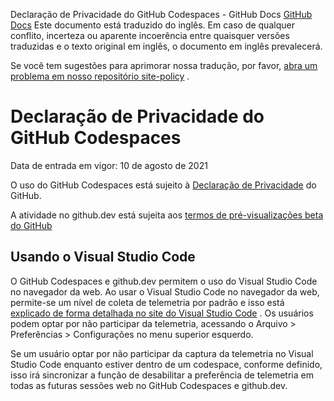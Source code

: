 Declaração de Privacidade do GitHub Codespaces - GitHub Docs
[GitHub Docs](/pt)
Este documento está traduzido do inglês. Em caso de qualquer conflito, incerteza ou aparente incoerência entre quaisquer versões traduzidas e o texto original em inglês, o documento em inglês prevalecerá.

Se você tem sugestões para aprimorar nossa tradução, por favor,
[abra um problema em nosso repositório site-policy](https://github.com/github/site-policy/issues)
.

# Declaração de Privacidade do GitHub Codespaces

Data de entrada em vigor: 10 de agosto de 2021

O uso do GitHub Codespaces está sujeito à
[Declaração de Privacidade](/pt/github/site-policy/github-privacy-statement)
do GitHub.

A atividade no github.dev está sujeita aos
[termos de pré-visualizações beta do GitHub](/pt/github/site-policy/github-terms-of-service#j-beta-previews)

## Usando o Visual Studio Code

O GitHub Codespaces e github.dev permitem o uso do Visual Studio Code no navegador da web. Ao usar o Visual Studio Code no navegador da web, permite-se um nível de coleta de telemetria por padrão e isso está
[explicado de forma detalhada no site do Visual Studio Code](https://code.visualstudio.com/docs/getstarted/telemetry)
. Os usuários podem optar por não participar da telemetria, acessando o Arquivo &gt; Preferências &gt; Configurações no menu superior esquerdo.

Se um usuário optar por não participar da captura da telemetria no Visual Studio Code enquanto estiver dentro de um codespace, conforme definido, isso irá sincronizar a função de desabilitar a preferência de telemetria em todas as futuras sessões web no GitHub Codespaces e github.dev.
